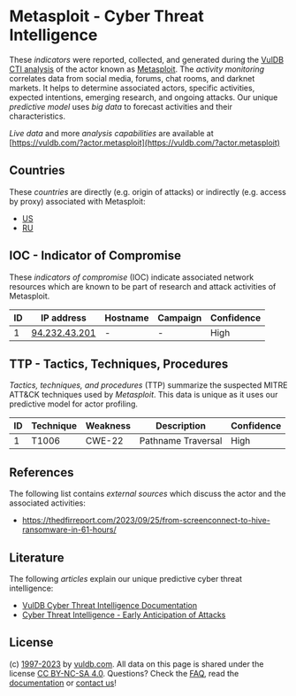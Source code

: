 # Metasploit - Cyber Threat Intelligence

These _indicators_ were reported, collected, and generated during the [VulDB CTI analysis](https://vuldb.com/?kb.cti) of the actor known as [Metasploit](https://vuldb.com/?actor.metasploit). The _activity monitoring_ correlates data from social media, forums, chat rooms, and darknet markets. It helps to determine associated actors, specific activities, expected intentions, emerging research, and ongoing attacks. Our unique _predictive model_ uses _big data_ to forecast activities and their characteristics.

_Live data_ and more _analysis capabilities_ are available at [https://vuldb.com/?actor.metasploit](https://vuldb.com/?actor.metasploit)

## Countries

These _countries_ are directly (e.g. origin of attacks) or indirectly (e.g. access by proxy) associated with Metasploit:

* [US](https://vuldb.com/?country.us)
* [RU](https://vuldb.com/?country.ru)

## IOC - Indicator of Compromise

These _indicators of compromise_ (IOC) indicate associated network resources which are known to be part of research and attack activities of Metasploit.

ID | IP address | Hostname | Campaign | Confidence
-- | ---------- | -------- | -------- | ----------
1 | [94.232.43.201](https://vuldb.com/?ip.94.232.43.201) | - | - | High

## TTP - Tactics, Techniques, Procedures

_Tactics, techniques, and procedures_ (TTP) summarize the suspected MITRE ATT&CK techniques used by _Metasploit_. This data is unique as it uses our predictive model for actor profiling.

ID | Technique | Weakness | Description | Confidence
-- | --------- | -------- | ----------- | ----------
1 | T1006 | CWE-22 | Pathname Traversal | High

## References

The following list contains _external sources_ which discuss the actor and the associated activities:

* https://thedfirreport.com/2023/09/25/from-screenconnect-to-hive-ransomware-in-61-hours/

## Literature

The following _articles_ explain our unique predictive cyber threat intelligence:

* [VulDB Cyber Threat Intelligence Documentation](https://vuldb.com/?kb.cti)
* [Cyber Threat Intelligence - Early Anticipation of Attacks](https://www.scip.ch/en/?labs.20201022)

## License

(c) [1997-2023](https://vuldb.com/?kb.changelog) by [vuldb.com](https://vuldb.com/?kb.about). All data on this page is shared under the license [CC BY-NC-SA 4.0](https://creativecommons.org/licenses/by-nc-sa/4.0/). Questions? Check the [FAQ](https://vuldb.com/?kb.faq), read the [documentation](https://vuldb.com/?kb) or [contact us](https://vuldb.com/?contact)!
